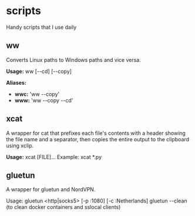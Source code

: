 # scripts

Handy scripts that I use daily

## ww
Converts Linux paths to Windows paths and vice versa.

**Usage:** ww [--cd] [--copy] <path>

**Aliases:**
- **wwc:** 'ww --copy'
- **www:** 'ww --copy --cd'

## xcat
A wrapper for cat that prefixes each file's contents with a header showing the file name and a separator, then copies the entire output to the clipboard using xclip.

**Usage:** xcat [FILE]...
       Example: xcat *.py

## gluetun
A wrapper for gluetun and NordVPN.

Usage: gluetun <http|socks5> [-p <port>:1080] [-c <country>:Netherlands]
       gluetun --clean (to clean docker containers and sslocal clients)
